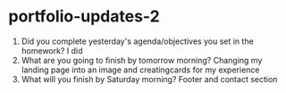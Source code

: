 # portfolio-updates-2

1) Did you complete yesterday's agenda/objectives you set in the homework?
I did
2) What are you going to finish by tomorrow morning?
Changing my  landing page into an image and creatingcards for my experience
3) What will you finish by Saturday morning?
Footer and contact section
